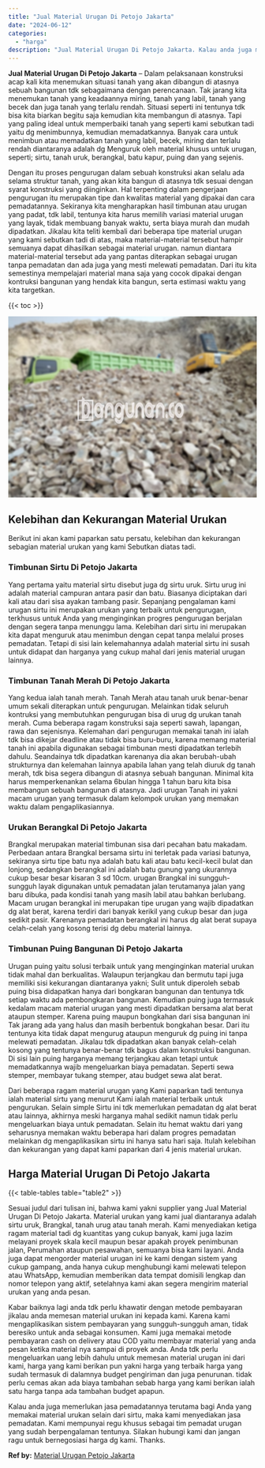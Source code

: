 ```yaml
---
title: "Jual Material Urugan Di Petojo Jakarta"
date: "2024-06-12"
categories: 
  - "harga"
description: "Jual Material Urugan Di Petojo Jakarta. Kalau anda juga memerlukan jasa pemadatannya terutama bagi Anda yang memakai material urukan selain dari sirtu, maka..."
---
```


**Jual Material Urugan Di Petojo Jakarta** – Dalam pelaksanaan konstruksi acap kali kita menemukan situasi tanah yang akan dibangun di atasnya sebuah bangunan tdk sebagaimana dengan perencanaan. Tak jarang kita menemukan tanah yang keadaannya miring, tanah yang labil, tanah yang becek dan juga tanah yang terlalu rendah. Situasi seperti ini tentunya tdk bisa kita biarkan begitu saja kemudian kita membangun di atasnya. Tapi yang paling ideal untuk memperbaiki tanah yang seperti kami sebutkan tadi yaitu dg menimbunnya, kemudian memadatkannya. Banyak cara untuk menimbun atau memadatkan tanah yang labil, becek, miring dan terlalu rendah diantaranya adalah dg Menguruk oleh material khusus untuk urugan, seperti; sirtu, tanah uruk, berangkal, batu kapur, puing dan yang sejenis.

Dengan itu proses pengurugan dalam sebuah konstruksi akan selalu ada selama struktur tanah, yang akan kita bangun di atasnya tdk sesuai dengan syarat konstruksi yang diinginkan. Hal terpenting dalam pengerjaan pengurugan itu merupakan tipe dan kwalitas material yang dipakai dan cara pemadatannya. Sekiranya kita mengharapkan hasil timbunan atau urugan yang padat, tdk labil, tentunya kita harus memilih variasi material urugan yang layak, tidak membuang banyak waktu, serta biaya murah dan mudah dipadatkan. Jikalau kita teliti kembali dari beberapa tipe material urugan yang kami sebutkan tadi di atas, maka material-material tersebut hampir semuanya dapat dihasilkan sebagai material urugan. namun diantara material-material tersebut ada yang pantas diterapkan sebagai urugan tanpa pemadatan dan ada juga yang mesti melewati pemadatan. Dari itu kita semestinya mempelajari material mana saja yang cocok dipakai dengan kontruksi bangunan yang hendak kita bangun, serta estimasi waktu yang kita targetkan.

{{< toc >}}

![Jual Material Urugan Di Petojo Jakarta](/images/jual-urugan-34.png)

## Kelebihan dan Kekurangan Material Urukan

Berikut ini akan kami paparkan satu persatu, kelebihan dan kekurangan sebagian material urukan yang kami Sebutkan diatas tadi.

### Timbunan Sirtu Di Petojo Jakarta

Yang pertama yaitu material sirtu disebut juga dg sirtu uruk. Sirtu urug ini adalah material campuran antara pasir dan batu. Biasanya diciptakan dari kali atau dari sisa ayakan tambang pasir. Sepanjang pengalaman kami urugan sirtu ini merupakan urukan yang terbaik untuk pengurugan, terkhusus untuk Anda yang menginginkan progres pengurugan berjalan dengan segera tanpa menunggu lama. Kelebihan dari sirtu ini merupakan kita dapat menguruk atau menimbun dengan cepat tanpa melalui proses pemadatan. Tetapi di sisi lain kelemahannya adalah material sirtu ini susah untuk didapat dan harganya yang cukup mahal dari jenis material urugan lainnya.

### Timbunan Tanah Merah Di Petojo Jakarta

Yang kedua ialah tanah merah. Tanah Merah atau tanah uruk benar-benar umum sekali diterapkan untuk pengurugan. Melainkan tidak seluruh kontruksi yang membutuhkan pengurugan bisa di urug dg urukan tanah merah. Cuma beberapa ragam konstruksi saja seperti sawah, lapangan, rawa dan sejenisnya. Kelemahan dari pengurugan memakai tanah ini ialah tdk bisa dikejar deadline atau tidak bisa buru-buru, karena memang material tanah ini apabila digunakan sebagai timbunan mesti dipadatkan terlebih dahulu. Seandainya tdk dipadatkan karenanya dia akan berubah-ubah strukturnya dan kelemahan lainnya apabila lahan yang telah diuruk dg tanah merah, tdk bisa segera dibangun di atasnya sebuah bangunan. Minimal kita harus memperkenankan selama 6bulan hingga 1 tahun baru kita bisa membangun sebuah bangunan di atasnya. Jadi urugan Tanah ini yakni macam urugan yang termasuk dalam kelompok urukan yang memakan waktu dalam pengaplikasiannya.

### Urukan Berangkal Di Petojo Jakarta

Brangkal merupakan material timbunan sisa dari pecahan batu makadam. Perbedaan antara Brangkal bersama sirtu ini terletak pada variasi batunya, sekiranya sirtu tipe batu nya adalah batu kali atau batu kecil-kecil bulat dan lonjong, sedangkan berangkal ini adalah batu gunung yang ukurannya cukup besar besar kisaran 3 sd 10cm. urugan Brangkal ini sungguh-sungguh layak digunakan untuk pemadatan jalan terutamanya jalan yang baru dibuka, pada kondisi tanah yang masih labil atau bahkan berlubang. Macam urugan berangkal ini merupakan tipe urugan yang wajib dipadatkan dg alat berat, karena terdiri dari banyak kerikil yang cukup besar dan juga sedikit pasir. Karenanya pemadatan berangkal ini harus dg alat berat supaya celah-celah yang kosong terisi dg debu material lainnya.

### Timbunan Puing Bangunan Di Petojo Jakarta

Urugan puing yaitu solusi terbaik untuk yang menginginkan material urukan tidak mahal dan berkualitas. Walaupun terjangkau dan bermutu tapi juga memiliki sisi kekurangan diantaranya yakni; Sulit untuk diperoleh sebab puing bisa didapatkan hanya dari bongkaran bangunan dan tentunya tdk setiap waktu ada pembongkaran bangunan. Kemudian puing juga termasuk kedalam macam material urugan yang mesti dipadatkan bersama alat berat ataupun stemper. Karena puing maupun bongkahan dari sisa bangunan ini Tak jarang ada yang halus dan masih berbentuk bongkahan besar. Dari itu tentunya kita tidak dapat mengurug ataupun menguruk dg puing ini tanpa melewati pemadatan. Jikalau tdk dipadatkan akan banyak celah-celah kosong yang tentunya benar-benar tdk bagus dalam konstruksi bangunan. Di sisi lain puing harganya memang terjangkau akan tetapi untuk memadatkannya wajib mengeluarkan biaya pemadatan. Seperti sewa stemper, membayar tukang stemper, atau budget sewa alat berat.

Dari beberapa ragam material urugan yang Kami paparkan tadi tentunya ialah material sirtu yang menurut Kami ialah material terbaik untuk pengurukan. Selain simple Sirtu ini tdk memerlukan pemadatan dg alat berat atau lainnya, akhirnya meski harganya mahal sedikit namun tidak perlu mengeluarkan biaya untuk pemadatan. Selain itu hemat waktu dari yang seharusnya memakan waktu beberapa hari dalam progres pemadatan melainkan dg mengaplikasikan sirtu ini hanya satu hari saja. Itulah kelebihan dan kekurangan yang dapat kami paparkan dari 4 jenis material urukan.

## Harga Material Urugan Di Petojo Jakarta

{{< table-tables table="table2" >}}

Sesuai judul dari tulisan ini, bahwa kami yakni supplier yang Jual Material Urugan Di Petojo Jakarta. Material urukan yang kami jual diantaranya adalah sirtu uruk, Brangkal, tanah urug atau tanah merah. Kami menyediakan ketiga ragam material tadi dg kuantitas yang cukup banyak, kami juga lazim melayani proyek skala kecil maupun besar apakah proyek penimbunan jalan, Perumahan ataupun pesawahan, semuanya bisa kami layani. Anda juga dapat mengorder material urugan ini ke kami dengan sistem yang cukup gampang, anda hanya cukup menghubungi kami melewati telepon atau WhatsApp, kemudian memberikan data tempat domisili lengkap dan nomor telepon yang aktif, setelahnya kami akan segera mengirim material urukan yang anda pesan.

Kabar baiknya lagi anda tdk perlu khawatir dengan metode pembayaran jikalau anda memesan material urukan ini kepada kami. Karena kami mengaplikasikan sistem pembayaran yang sungguh-sungguh aman, tidak beresiko untuk anda sebagai konsumen. Kami juga memakai metode pembayaran cash on delivery atau COD yaitu membayar material yang anda pesan ketika material nya sampai di proyek anda. Anda tdk perlu mengeluarkan uang lebih dahulu untuk memesan material urugan ini dari kami, harga yang kami berikan pun yakni harga yang terbaik harga yang sudah termasuk di dalamnya budget pengiriman dan juga penurunan. tidak perlu cemas akan ada biaya tambahan sebab harga yang kami berikan ialah satu harga tanpa ada tambahan budget apapun.

Kalau anda juga memerlukan jasa pemadatannya terutama bagi Anda yang memakai material urukan selain dari sirtu, maka kami menyediakan jasa pemadatan. Kami mempunyai regu khusus sebagai tim pemadat urugan yang sudah berpengalaman tentunya. Silakan hubungi kami dan jangan ragu untuk bernegosiasi harga dg kami. Thanks.

**Ref by:** [Material Urugan Petojo Jakarta](https://id.wikipedia.org/wiki/Material)
